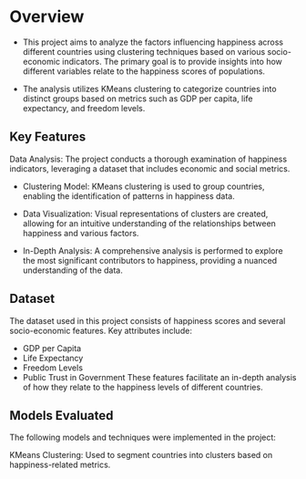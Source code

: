 # Overview
- This project aims to analyze the factors influencing happiness across different countries using clustering techniques based on various socio-economic indicators. The primary goal is to provide insights into how different variables relate to the happiness scores of populations.

- The analysis utilizes KMeans clustering to categorize countries into distinct groups based on metrics such as GDP per capita, life expectancy, and freedom levels.

## Key Features
Data Analysis: The project conducts a thorough examination of happiness indicators, leveraging a dataset that includes economic and social metrics.

- Clustering Model: KMeans clustering is used to group countries, enabling the identification of patterns in happiness data.

- Data Visualization: Visual representations of clusters are created, allowing for an intuitive understanding of the relationships between happiness and various factors.

- In-Depth Analysis: A comprehensive analysis is performed to explore the most significant contributors to happiness, providing a nuanced understanding of the data.

## Dataset
The dataset used in this project consists of happiness scores and several socio-economic features. Key attributes include:

- GDP per Capita
- Life Expectancy
- Freedom Levels
- Public Trust in Government
These features facilitate an in-depth analysis of how they relate to the happiness levels of different countries.

## Models Evaluated
The following models and techniques were implemented in the project:

KMeans Clustering: Used to segment countries into clusters based on happiness-related metrics.
